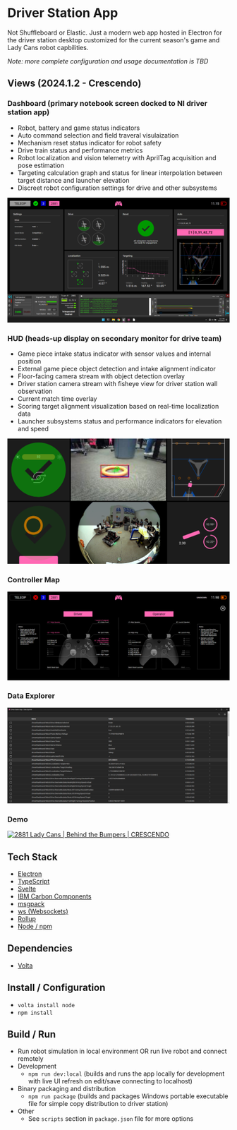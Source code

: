 # Driver Station App

Not Shuffleboard or Elastic. Just a modern web app hosted in Electron for the driver station desktop customized for the current season's game and Lady Cans robot capbilities.

_Note: more complete configuration and usage documentation is TBD_

## Views (2024.1.2 - Crescendo)

### Dashboard (primary notebook screen docked to NI driver station app)
* Robot, battery and game status indicators
* Auto command selection and field traveral visulaization
* Mechanism reset status indicator for robot safety
* Drive train status and performance metrics
* Robot localization and vision telemetry with AprilTag acquisition and pose estimation
* Targeting calculation graph and status for linear interpolation between target distance and launcher elevation
* Discreet robot configuration settings for drive and other subsystems

![Dashboard](screenshots/dashboard.png)

### HUD (heads-up display on secondary monitor for drive team)
* Game piece intake status indicator with sensor values and internal position
* External game piece object detection and intake alignment indicator
* Floor-facing camera stream with object detection overlay
* Driver station camera stream with fisheye view for driver station wall observation
* Current match time overlay
* Scoring target alignment visualization based on real-time localization data
* Launcher subsystems status and performance indicators for elevation and speed

![HUD (Heads-Up Display)](screenshots/hud.png)

### Controller Map
![Controller Map](screenshots/controller-map.png)

### Data Explorer
![Data Explorer](screenshots/data-explorer.png)

### Demo
[![2881 Lady Cans | Behind the Bumpers | CRESCENDO](https://img.youtube.com/vi/B-pHaoalEUw/0.jpg)](https://youtu.be/B-pHaoalEUw?t=312)

## Tech Stack

* [Electron](https://www.electronjs.org/)
* [TypeScript](https://www.typescriptlang.org/)
* [Svelte](https://svelte.dev/)
* [IBM Carbon Components](https://svelte.carbondesignsystem.com/)
* [msgpack](https://msgpack.org/)
* [ws (Websockets)](https://github.com/websockets/ws)
* [Rollup](https://rollupjs.org/)
* [Node / npm](https://nodejs.org/en)

## Dependencies

* [Volta](https://docs.volta.sh/guide/getting-started)

## Install / Configuration

* `volta install node`
* `npm install`

## Build / Run

* Run robot simulation in local environment OR run live robot and connect remotely
* Development
  * `npm run dev:local` (builds and runs the app locally for development with live UI refresh on edit/save connecting to localhost)
* Binary packaging and distribution
  * `npm run package` (builds and packages Windows portable executable file for simple copy distribution to driver station)
* Other
  * See `scripts` section in `package.json` file for more options
